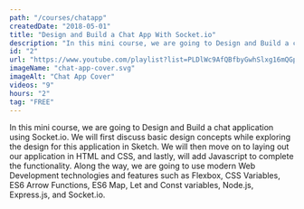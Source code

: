 ```yaml
---
path: "/courses/chatapp"
createdDate: "2018-05-01"
title: "Design and Build a Chat App With Socket.io"
description: "In this mini course, we are going to Design and Build a chat application using Socket.io. Along the way, we are going to use modern Web Development technologies and features such as Flexbox, CSS Variables, ES6 Arrow Functions, ES6 Map, Let and Const variables, Node.js, Express.js, and Socket.io."
id: "2"
url: "https://www.youtube.com/playlist?list=PLDlWc9AfQBfbyGwhSlxg16mQGpGnauCwq"
imageName: "chat-app-cover.svg"
imageAlt: "Chat App Cover"
videos: "9"
hours: "2"
tag: "FREE"
---
```


In this mini course, we are going to Design and Build a chat application using Socket.io. We will first discuss basic design concepts while exploring the design for this application in Sketch. We will then move on to laying out our application in HTML and CSS, and lastly, will add Javascript to complete the functionality. Along the way, we are going to use modern Web Development technologies and features such as Flexbox, CSS Variables, ES6 Arrow Functions, ES6 Map, Let and Const variables, Node.js, Express.js, and Socket.io.
